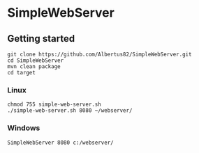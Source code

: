 # SimpleWebServer

## Getting started
```shell
git clone https://github.com/Albertus82/SimpleWebServer.git
cd SimpleWebServer
mvn clean package
cd target
```

### Linux
```shell
chmod 755 simple-web-server.sh
./simple-web-server.sh 8080 ~/webserver/
```

### Windows
```shell
SimpleWebServer 8080 c:/webserver/
```
